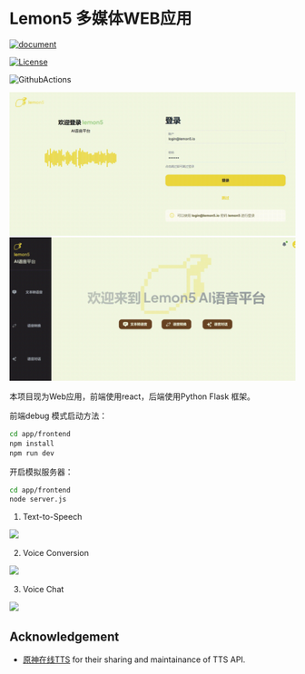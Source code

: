 # Lemon5 多媒体WEB应用


[![document](https://readthedocs.org/projects/lemon5/badge/?version=latest)](https://lemon5.readthedocs.io/zh/latest)

[![License](<https://img.shields.io/badge/License-MIT-brightgreen.svg>)](https://opensource.org/licenses/MIT)

![GithubActions](https://github.com/cylqqqcyl/lemon5/actions/workflows/test.yml/badge.svg)


<img src=imgs/login-demo.gif>

<img src=imgs/welcome-demo.gif>

本项目现为Web应用，前端使用react，后端使用Python Flask 框架。 

前端debug 模式启动方法：

```bash
cd app/frontend
npm install
npm run dev
```
开启模拟服务器：
```bash
cd app/frontend
node server.js
```

1. Text-to-Speech
<img src=imgs/text2speech-demo.gif>

2. Voice Conversion
<img src=imgs/vc-demo.gif>

3. Voice Chat
<img src=imgs/chat-demo.gif>


## Acknowledgement

- [原神在线TTS](https://genshinvoice.top/) for their sharing and maintainance of TTS API.




